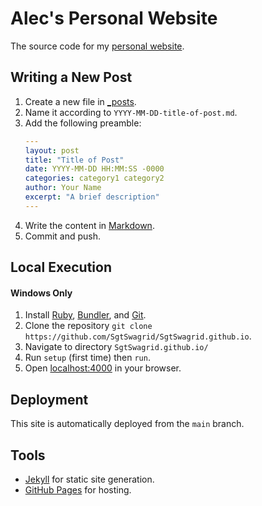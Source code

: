 # Alec's Personal Website

The source code for my [personal website](https://alecdorrington.com/).

## Writing a New Post

1. Create a new file in [_posts](_posts/).
2. Name it according to `YYYY-MM-DD-title-of-post.md`.
3. Add the following preamble:
   ```yaml
   ---
   layout: post
   title: "Title of Post"
   date: YYYY-MM-DD HH:MM:SS -0000
   categories: category1 category2
   author: Your Name
   excerpt: "A brief description"
   ---
   ```
4. Write the content in [Markdown](https://docs.github.com/en/get-started/writing-on-github/getting-started-with-writing-and-formatting-on-github/basic-writing-and-formatting-syntax).
5. Commit and push.

## Local Execution
#### Windows Only

1. Install [Ruby](https://www.ruby-lang.org/en/), [Bundler](https://bundler.io/), and [Git](https://git-scm.com/).
2. Clone the repository `git clone https://github.com/SgtSwagrid/SgtSwagrid.github.io`.
3. Navigate to directory `SgtSwagrid.github.io/`
4. Run `setup` (first time) then `run`.
5. Open [localhost:4000](http://localhost:4000/) in your browser.

## Deployment

This site is automatically deployed from the `main` branch.

## Tools

- [Jekyll](https://jekyllrb.com/) for static site generation.
- [GitHub Pages](https://pages.github.com/) for hosting.
